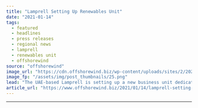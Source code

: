```yaml
---
title: "Lamprell Setting Up Renewables Unit"
date: "2021-01-14"
tags: 
  - featured
  - headlines
  - press releases
  - regional news
  - lamprell
  - renewables unit
  - offshorewind
source: "offshorewind"
image_url: "https://cdn.offshorewind.biz/wp-content/uploads/sites/2/2021/01/14112004/Lamprell-Setting-Up-Renewables-Division.png"
image_fp: "/assets/img/post_thumbnails/25.png"
lead: "The UAE-based Lamprell is setting up a new business unit dedicated to the renewable energy"
article_url: "https://www.offshorewind.biz/2021/01/14/lamprell-setting-up-renewables-unit/"
---
```


---
